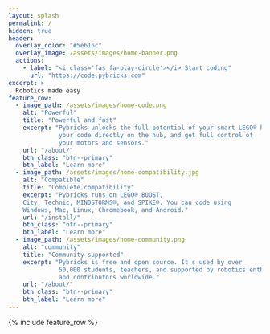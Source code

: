 ```yaml
---
layout: splash
permalink: /
hidden: true
header:
  overlay_color: "#5e616c"
  overlay_image: /assets/images/home-banner.png
  actions:
    - label: "<i class='fas fa-play-circle'></i> Start coding"
      url: "https://code.pybricks.com"
excerpt: >
  Robotics made easy
feature_row:
  - image_path: /assets/images/home-code.png
    alt: "Powerful"
    title: "Powerful and fast"
    excerpt: "Pybricks unlocks the full potential of your smart LEGO® hubs. Run
              your code directly on the hub, and get full control of
              your motors and sensors."
    url: "/about/"
    btn_class: "btn--primary"
    btn_label: "Learn more"
  - image_path: /assets/images/home-compatibility.jpg
    alt: "Compatible"
    title: "Complete compatibility"
    excerpt: "Pybricks runs on LEGO® BOOST,
    City, Technic, MINDSTORMS®, and SPIKE®. You can code using
    Windows, Mac, Linux, Chromebook, and Android."
    url: "/install/"
    btn_class: "btn--primary"
    btn_label: "Learn more"
  - image_path: /assets/images/home-community.png
    alt: "community"
    title: "Community supported"
    excerpt: "Pybricks is free and open source. It's used by over
              50,000 students, teachers, and supported by robotics enthusiasts
              and contributors worldwide."
    url: "/about/"
    btn_class: "btn--primary"
    btn_label: "Learn more"      
---
```


{% include feature_row %}
